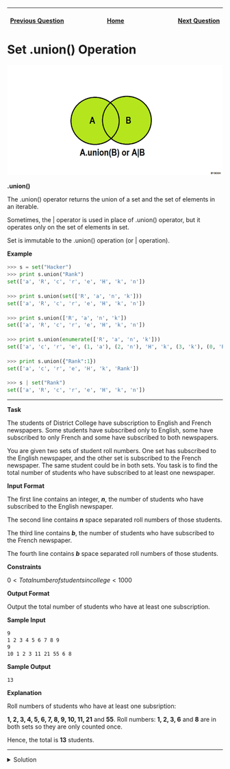 | <img width=1000>[Previous Question](https://github.com/Kevin-Lago/python-hackerrank-solutions/tree/main/src/sets/set_discard_remove_and_pop)</img> | <img width=1000>[Home](https://github.com/Kevin-Lago/python-hackerrank-solutions)</img> | <img width=1000>[Next Question](https://github.com/Kevin-Lago/python-hackerrank-solutions/tree/main/src/sets/set_intersection_operation)</img> |
|:---|:---:|---:|

# Set .union() Operation

![HackerrankPythonUnionDiagram](1.png)

__.union()__

The .union() operator returns the union of a set and the set of elements in an iterable.

Sometimes, the | operator is used in place of .union() operator, but it operates only on the set of elements in set.

Set is immutable to the .union() operation (or | operation).

__Example__

```python
>>> s = set("Hacker")
>>> print s.union("Rank")
set(['a', 'R', 'c', 'r', 'e', 'H', 'k', 'n'])

>>> print s.union(set(['R', 'a', 'n', 'k']))
set(['a', 'R', 'c', 'r', 'e', 'H', 'k', 'n'])

>>> print s.union(['R', 'a', 'n', 'k'])
set(['a', 'R', 'c', 'r', 'e', 'H', 'k', 'n'])

>>> print s.union(enumerate(['R', 'a', 'n', 'k']))
set(['a', 'c', 'r', 'e', (1, 'a'), (2, 'n'), 'H', 'k', (3, 'k'), (0, 'R')])

>>> print s.union({"Rank":1})
set(['a', 'c', 'r', 'e', 'H', 'k', 'Rank'])

>>> s | set("Rank")
set(['a', 'R', 'c', 'r', 'e', 'H', 'k', 'n'])
```

---

__Task__

The students of District College have subscription to English and French newspapers. Some students have subscribed only to English, some have subscribed to only French and some have subscribed to both newspapers.

You are given two sets of student roll numbers. One set has subscribed to the English newspaper, and the other set is subscribed to the French newspaper. The same student could be in both sets. You task is to find the total number of students who have subscribed to at least one newspaper.

__Input Format__

The first line contains an integer, ___n___, the number of students who have subscribed to the English newspaper.

The second line contains ___n___ space separated roll numbers of those students.

The third line contains ___b___, the number of students who have subscribed to the French newspaper.

The fourth line contains ___b___ space separated roll numbers of those students.

__Constraints__

$0 < Total number of students in college < 1000$

__Output Format__

Output the total number of students who have at least one subscription.

__Sample Input__

```
9
1 2 3 4 5 6 7 8 9
9
10 1 2 3 11 21 55 6 8
```

__Sample Output__

```
13
```

__Explanation__

Roll numbers of students who have at least one subsription:

__1, 2, 3, 4, 5, 6, 7, 8, 9, 10, 11, 21__ and __55__. Roll numbers: __1, 2, 3, 6__ and __8__ are in both sets so they are only counted once.

Hence, the total is __13__ students.

---

<details><summary>Solution</summary>
    
```python
if __name__ == '__main__':
    n = int(input())
    a = set(map(int, input().split()))

    m = int(input())
    b = set(map(int, input().split()))

    print(len(a.union(b)))
```
</details>